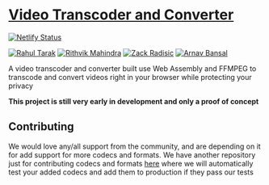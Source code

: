 
# [Video Transcoder and Converter](https://videotranscode.space/)


[![Netlify Status](https://api.netlify.com/api/v1/badges/ae9bdf66-0d0e-41fd-9ad6-4141e7f86fbf/deploy-status)](https://app.netlify.com/sites/wasm-video-transcoder/deploys)

[![Rahul Tarak](https://img.shields.io/badge/Author-Rahul%20Tarak-green)](https://cryogenicplanet.tech/)
[![Rithvik Mahindra](https://img.shields.io/badge/Author-Rithvik%20Mahindra-green)](https://www.linkedin.com/in/rithvik-mahindra/)
[![Zack Radisic](https://img.shields.io/badge/Author-Zack%20Radisic-green)](https://github.com/zackradisic)
[![Arnav Bansal](https://img.shields.io/badge/Author-Arnav%20Bansal-green)](https://github.com/lunaroyster)

A video transcoder and converter built use Web Assembly and FFMPEG to transcode and convert videos right in your browser while protecting your privacy

**This project is still very early in development and only a proof of concept**

## Contributing 

We would love any/all support from the community, and are depending on it for add support for more codecs and formats. We have another repository just for contributing codecs and formats [here](https://github.com/Mozilla-Open-Lab-Etwas/Video-Transcoder-Codecs-Formats) where we will automatically test your added codecs and add them to production if they pass our tests
